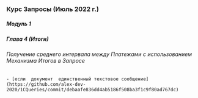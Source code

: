 

### Курс Запросы (Июль 2022 г.)

##### Модуль 1 

#####  Глава 4 (Итоги)

###### Получение  среднего  интервала между Платежами с использованием Механизма Итогов в Запросе

    - [если  документ  единственный текстовое сообщение](https://github.com/alex-dev-2020/1CQueries/commit/debaafe836dd4ab5186f508ba3f1c9f80ad767dc)

            
###### 